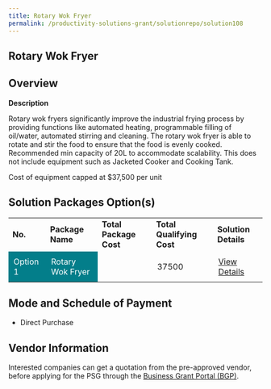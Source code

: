 ```yaml
---
title: Rotary Wok Fryer
permalink: /productivity-solutions-grant/solutionrepo/solution108
---
```


## Rotary Wok Fryer

## Overview

**Description**

Rotary wok fryers significantly improve the industrial frying process by providing functions like automated heating, programmable filling of oil/water, automated stirring and cleaning. 
The rotary wok fryer is able to rotate and stir the food to ensure that the food is evenly cooked. Recommended min capacity of 20L to accommodate scalability. This does not include equipment such as Jacketed Cooker and Cooking Tank.

Cost of equipment capped at $37,500 per unit 

## Solution Packages Option(s)

<table>
<tr>
<td><b>No.</b></td>
<td><b>Package Name</b></td>
<td><b>Total Package Cost</b></td>
<td><b>Total Qualifying Cost</b></td>
<td><b>Solution Details</b></td>
</tr>
<tr>
<td style='padding: 10px; background-color: #037E8A; color: #FFFFFF;'>Option 1</td>
<td style='padding: 10px; background-color: #037E8A; color: #FFFFFF;'>Rotary Wok Fryer</td>
<td style='padding: 10px;'></td>
<td style='padding: 10px;'>37500</td>
<td style='padding: 10px;'><a href='' target='_blank'>View Details</a></td>
</tr>
</table>

## Mode and Schedule of Payment

 - Direct Purchase

## Vendor Information

 

Interested companies can get a quotation from the pre-approved vendor, before applying for the PSG through the <a href='https://www.businessgrants.gov.sg/' target='_blank' rel='noopener'>Business Grant Portal (BGP)</a>.

<script src="/jquery/resize-tables.js"></script>
